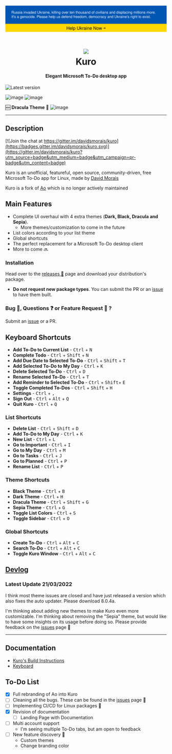 [![Stand With Ukraine](https://raw.githubusercontent.com/vshymanskyy/StandWithUkraine/main/banner2-direct.svg)](https://vshymanskyy.github.io/StandWithUkraine)
<h1 align="center">
  <img src="static/Icon.png" width="20%"><br/>Kuro
</h1>

<h4 align="center">
  Elegant Microsoft To-Do desktop app
</h4>

![Latest version](https://badge.fury.io/gh/davidsmorais%2Fkuro.svg)


![image](https://user-images.githubusercontent.com/22729436/164089586-63a1db82-a241-459a-83ee-d20fc0f9dacf.png)
![image](https://user-images.githubusercontent.com/22729436/164090755-034ad40d-d2ce-4769-885f-dbbae3379b12.png)

🆕 **Dracula Theme** 🧛
![image](https://user-images.githubusercontent.com/22729436/164089242-84b1aa28-ce4c-4750-9645-529039f896bd.png)


****
## Description

[![Join the chat at https://gitter.im/davidsmorais/kuro](https://badges.gitter.im/davidsmorais/kuro.svg)](https://gitter.im/davidsmorais/kuro?utm_source=badge&utm_medium=badge&utm_campaign=pr-badge&utm_content=badge)


Kuro is an unofficial, featureful, open source, community-driven, free Microsoft To-Do app for Linux, made by [David Morais](https://dsmorais.com)

Kuro is a fork of [Ao](https://github.com/klaussinani/ao) which is no longer actively maintained

## Main Features
- Complete UI overhaul with 4 extra themes (**Dark, Black, Dracula and Sepia**).
  - More themes/customization to come in the future
- List colors according to your list theme
- Global shortcuts
- The perfect replacement for a Microsoft To-Do desktop client
- More to come 🔜
### Installation
Head over to the [releases 🚀](https://github.com/davidsmorais/kuro/releases) page and download your distribution's package.

* **Do not request new package types**. You can submit the PR or an [issue](https://github.com/davidsmorais/kuro/issues/new/choose) to have them built.

### Bug 🐞, Questions ❓ or  Feature Request 🚀 ?
Submit an [issue](https://github.com/davidsmorais/kuro/issues/new/choose) or a PR.


## Keyboard Shortcuts
- **Add To-Do to Current List** -  <kbd>Ctrl</kbd> + <kbd>N</kbd>
- **Complete Todo** -  <kbd>Ctrl</kbd> + <kbd>Shift</kbd> + <kbd>N</kbd>
- **Add Due Date to Selected To-Do** -  <kbd>Ctrl</kbd> + <kbd>Shift</kbd> + <kbd>T</kbd>
- **Add Selected To-Do to My Day** -  <kbd>Ctrl</kbd> + <kbd>K</kbd>
- **Delete Selected To-Do** -  <kbd>Ctrl</kbd> + <kbd>D</kbd>
- **Rename Selected To-Do** -  <kbd>Ctrl</kbd> + <kbd>T</kbd>
- **Add Reminder to Selected To-Do** -  <kbd>Ctrl</kbd> + <kbd>Shift</kbd>+ <kbd>E</kbd>
- **Toggle Completed To-Dos** -  <kbd>Ctrl</kbd> + <kbd>Shift</kbd> + <kbd>H</kbd>
- **Settings** -  <kbd>Ctrl</kbd> + <kbd>,</kbd>
- **Sign Out** -  <kbd>Ctrl</kbd> + <kbd>Alt</kbd> + <kbd>Q</kbd>
- **Quit Kuro** -  <kbd>Ctrl</kbd> + <kbd>Q</kbd>

### List Shortcuts
- **Delete List** -  <kbd>Ctrl</kbd> + <kbd>Shift</kbd>  + <kbd>D</kbd>
- **Add To-Do to My Day** -  <kbd>Ctrl</kbd> + <kbd>K</kbd>
- **New List** -  <kbd>Ctrl</kbd> + <kbd>L</kbd>
- **Go to Important** -  <kbd>Ctrl</kbd> + <kbd>I</kbd>
- **Go to My Day** -  <kbd>Ctrl</kbd> + <kbd>M</kbd>
- **Go to Tasks** -  <kbd>Ctrl</kbd> + <kbd>J</kbd>
- **Go to Planned** -  <kbd>Ctrl</kbd> + <kbd>P</kbd>
- **Rename List** -  <kbd>Ctrl</kbd> + <kbd>P</kbd>
### Theme Shortcuts
- **Black Theme** -  <kbd>Ctrl</kbd> + <kbd>B</kbd>
- **Dark Theme** -  <kbd>Ctrl</kbd> + <kbd>H</kbd>
- **Dracula Theme** -  <kbd>Ctrl</kbd> + <kbd>Shift</kbd> + <kbd>G</kbd>
- **Sepia Theme** -  <kbd>Ctrl</kbd> + <kbd>G</kbd>
- **Toggle List Colors** -  <kbd>Ctrl</kbd> + <kbd>S</kbd>
- **Toggle Sidebar** -  <kbd>Ctrl</kbd> + <kbd>O</kbd>

### Global Shortcuts
- **Create To-Do** -  <kbd>Ctrl</kbd> + <kbd>Alt</kbd> + <kbd>C</kbd>
- **Search To-Do** -  <kbd>Ctrl</kbd> + <kbd>Alt</kbd> + <kbd>C</kbd>
- **Toggle Kuro Window** -  <kbd>Ctrl</kbd> + <kbd>Alt</kbd> + <kbd>C</kbd>
## [Devlog](./docs/devlog.md)

### Latest Update 21/03/2022
I think most theme issues are closed and have just released a version which also fixes the auto updater. Please download 8.0.4a.

I'm thinking  about adding new themes to make Kuro even more customizable.
I'm thinking about removing the "Sepia" theme, but would like to have some insights on its usage before doing so.
Please provide feedback on the [issues](https://github.com/davidsmorais/kuro/issues) page 🚀

_________________________________________________________

## Documentation
- [Kuro's Build Instructions](./docs/build-instructions/index.md)
- [Keyboard](#keyboard-shortcuts)

## To-Do List
- [X] Full rebranding of Ao into Kuro
- [ ] Cleaning all the bugs. These can be found in the [issues](https://github.com/davidsmorais/kuro/issues) page 🚀
- [ ] Implementing CI/CD for Linux packages 🚀
- [X] Revision of documentation
  - [ ] Landing Page with Documentation
- [ ] Multi account support
  - I'm seeing multiple To-Do tabs, but am open to feedback
- [ ] New feature discovery 🛑
  - Custom themes
  - Change branding color
